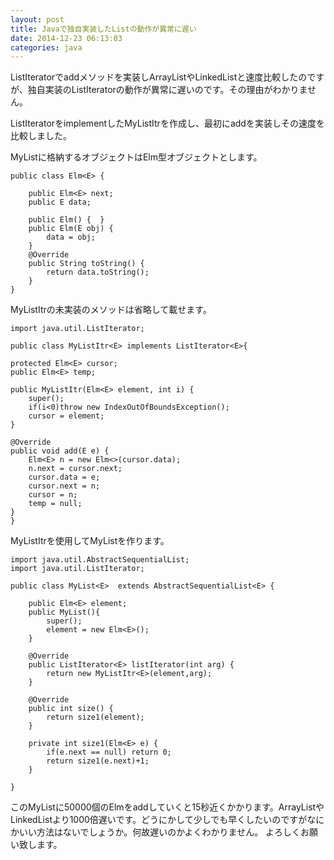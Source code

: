 ```yaml
---
layout: post
title: Javaで独自実装したListの動作が異常に遅い
date: 2014-12-23 06:13:03
categories: java
---
```

<p>ListIteratorでaddメソッドを実装しArrayListやLinkedListと速度比較したのですが、独自実装のListIteratorの動作が異常に遅いのです。その理由がわかりません。</p>

<p>ListIteratorをimplementしたMyListItrを作成し、最初にaddを実装しその速度を比較しました。</p>

<p>MyListに格納するオブジェクトはElm型オブジェクトとします。</p>

<pre><code>public class Elm&lt;E&gt; {

    public Elm&lt;E&gt; next;
    public E data;

    public Elm() {  }
    public Elm(E obj) {
        data = obj;
    }
    @Override
    public String toString() {
        return data.toString();
    }
}
</code></pre>

<p>MyListItrの未実装のメソッドは省略して載せます。</p>

<pre><code>import java.util.ListIterator;

public class MyListItr&lt;E&gt; implements ListIterator&lt;E&gt;{

protected Elm&lt;E&gt; cursor;
public Elm&lt;E&gt; temp;

public MyListItr(Elm&lt;E&gt; element, int i) {
    super();
    if(i&lt;0)throw new IndexOutOfBoundsException();
    cursor = element;
}

@Override
public void add(E e) {
    Elm&lt;E&gt; n = new Elm&lt;&gt;(cursor.data);
    n.next = cursor.next;
    cursor.data = e;
    cursor.next = n;
    cursor = n;
    temp = null;
}
}
</code></pre>

<p>MyListItrを使用してMyListを作ります。</p>

<pre><code>import java.util.AbstractSequentialList;
import java.util.ListIterator;

public class MyList&lt;E&gt;  extends AbstractSequentialList&lt;E&gt; {

    public Elm&lt;E&gt; element;
    public MyList(){
        super();
        element = new Elm&lt;E&gt;();
    }

    @Override
    public ListIterator&lt;E&gt; listIterator(int arg) {
        return new MyListItr&lt;E&gt;(element,arg);
    }

    @Override
    public int size() {
        return size1(element);
    }

    private int size1(Elm&lt;E&gt; e) {
        if(e.next == null) return 0;
        return size1(e.next)+1;
    }

}
</code></pre>

<p>このMyListに50000個のElmをaddしていくと15秒近くかかります。ArrayListやLinkedListより1000倍遅いです。どうにかして少しでも早くしたいのですがなにかいい方法はないでしょうか。何故遅いのかよくわかりません。
よろしくお願い致します。</p>
